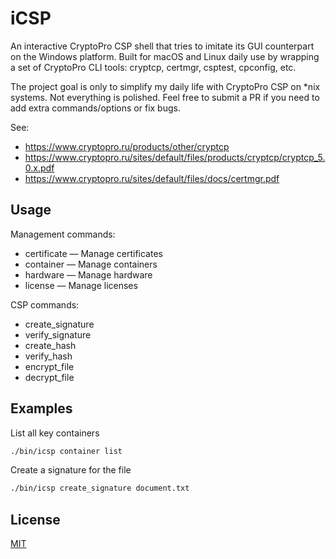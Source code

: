 # iCSP

An interactive CryptoPro CSP shell that tries to imitate its GUI counterpart on the Windows platform. 
Built for macOS and Linux daily use by wrapping a set of CryptoPro CLI tools: cryptcp, certmgr, csptest, cpconfig, etc.

The project goal is only to simplify my daily life with CryptoPro CSP on *nix systems.
Not everything is polished. Feel free to submit a PR if you need to add extra commands/options or fix bugs.

See:
* https://www.cryptopro.ru/products/other/cryptcp
* https://www.cryptopro.ru/sites/default/files/products/cryptcp/cryptcp_5.0.x.pdf
* https://www.cryptopro.ru/sites/default/files/docs/certmgr.pdf

## Usage

Management commands:

* certificate — Manage certificates
* container — Manage containers
* hardware — Manage hardware
* license — Manage licenses

CSP commands:

* create_signature
* verify_signature
* create_hash
* verify_hash
* encrypt_file
* decrypt_file


## Examples

List all key containers

```bash
./bin/icsp container list
```

Create a signature for the file

```bash
./bin/icsp create_signature document.txt
```

## License

[MIT](./LICENSE)